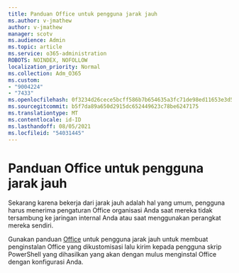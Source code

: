 ```yaml
---
title: Panduan Office untuk pengguna jarak jauh
ms.author: v-jmathew
author: v-jmathew
manager: scotv
ms.audience: Admin
ms.topic: article
ms.service: o365-administration
ROBOTS: NOINDEX, NOFOLLOW
localization_priority: Normal
ms.collection: Adm_O365
ms.custom:
- "9004224"
- "7433"
ms.openlocfilehash: 0f3234d26cece5bcff586b7b654635a3fc71de98ed11653e3d52699e1bc965de
ms.sourcegitcommit: b5f7da89a650d2915dc652449623c78be6247175
ms.translationtype: MT
ms.contentlocale: id-ID
ms.lasthandoff: 08/05/2021
ms.locfileid: "54031445"
---
```

# <a name="deploy-office-to-remote-users-wizard"></a>Panduan Office untuk pengguna jarak jauh

Sekarang karena bekerja dari jarak jauh adalah hal yang umum, pengguna harus menerima pengaturan Office organisasi Anda saat mereka tidak tersambung ke jaringan internal Anda atau saat menggunakan perangkat mereka sendiri.

Gunakan panduan [Office](https://go.microsoft.com/fwlink/?linkid=2149564) untuk pengguna jarak jauh untuk membuat penginstalan Office yang dikustomisasi lalu kirim kepada pengguna skrip PowerShell yang dihasilkan yang akan dengan mulus menginstal Office dengan konfigurasi Anda.
